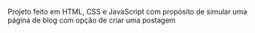Projeto feito em HTML, CSS e JavaScript com propósito de simular uma página de blog com opção de criar uma postagem
